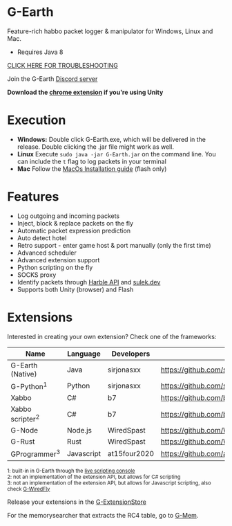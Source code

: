 # G-Earth
Feature-rich habbo packet logger & manipulator for Windows, Linux and Mac.

- Requires Java 8

[CLICK HERE FOR TROUBLESHOOTING](https://github.com/sirjonasxx/G-Earth/wiki/Troubleshooting)

Join the G-Earth [Discord server](https://discord.gg/AVkcF8y)

**Download the [chrome extension](https://chrome.google.com/webstore/detail/g-chrome/cdjgbghobmfmfcenhoahgfnfpcadddag) if you're using Unity**

# Execution
* **Windows:** Double click G-Earth.exe, which will be delivered in the release. Double clicking the .jar file might work as well.
* **Linux** Execute `sudo java -jar G-Earth.jar` on the command line. You can include the `t` flag to log packets in your terminal
* **Mac** Follow the [MacOs Installation guide](https://github.com/sirjonasxx/G-Earth/wiki/macOs-Installation-guide) (flash only)

# Features
* Log outgoing and incoming packets
* Inject, block & replace packets on the fly
* Automatic packet expression prediction
* Auto detect hotel
* Retro support - enter game host & port manually (only the first time)
* Advanced scheduler
* Advanced extension support
* Python scripting on the fly
* SOCKS proxy
* Identify packets through [Harble API](https://api.harble.net/messages/) and [sulek.dev](https://www.sulek.dev)
* Supports both Unity (browser) and Flash


# Extensions

Interested in creating your own extension? Check one of the frameworks: 

Name | Language | Developers | Github
--- | --- | --- | --- |
G-Earth (Native) | Java | sirjonasxx | https://github.com/sirjonasxx/G-Earth
G-Python<sup>1</sup> | Python | sirjonasxx | https://github.com/sirjonasxx/G-Python
Xabbo | C# | b7 | https://github.com/b7c/Xabbo.GEarth
Xabbo scripter<sup>2</sup> | C# | b7 | https://github.com/b7c/Xabbo.Scripter
G-Node | Node.js | WiredSpast | https://github.com/WiredSpast/G-Node
G-Rust | Rust | WiredSpast | https://github.com/WiredSpast/G-Rust
GProgrammer<sup>3</sup> | Javascript | at15four2020 | https://github.com/at15four2020/GProgrammer/wiki

<sub>1: built-in in G-Earth through the [live scripting console](https://github.com/sirjonasxx/G-Earth/wiki/G-Python-qtConsole) </sub>  
<sub>2: not an implementation of the extension API, but allows for C# scripting </sub>  
<sub>3: not an implementation of the extension API, but allows for Javascript scripting, also check [G-WiredFly](https://github.com/at15four2020/G-Wiredfy) </sub>

Release your extensions in the [G-ExtensionStore](https://github.com/sirjonasxx/G-ExtensionStore)

For the memorysearcher that extracts the RC4 table, go to [G-Mem](https://github.com/sirjonasxx/G-Mem).
